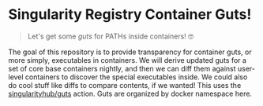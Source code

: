 # Singularity Registry Container Guts!

> Let's get some *guts* for PATHs inside containers! 🤓


The goal of this repository is to provide transparency for container guts, or
more simply, executables in containers. We will derive updated guts for
a set of core base containers nightly, and then we can diff them against
user-level containers to discover the special executables inside. We could
also do cool stuff like diffs to compare contents, if we wanted! This
uses the [singularityhub/guts](https://github.com/singularityhub/guts) action.
Guts are organized by docker namespace here.
